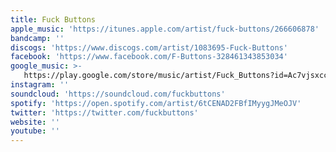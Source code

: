 ```yaml
---
title: Fuck Buttons
apple_music: 'https://itunes.apple.com/artist/fuck-buttons/266606878'
bandcamp: ''
discogs: 'https://www.discogs.com/artist/1083695-Fuck-Buttons'
facebook: 'https://www.facebook.com/F-Buttons-328461343853034'
google_music: >-
   https://play.google.com/store/music/artist/Fuck_Buttons?id=Ac7vjsxcceeczmdj6n6q6hyta3e
instagram: ''
soundcloud: 'https://soundcloud.com/fuckbuttons'
spotify: 'https://open.spotify.com/artist/6tCENAD2FBfIMyygJMeOJV'
twitter: 'https://twitter.com/fuckbuttons'
website: ''
youtube: ''
---
```

